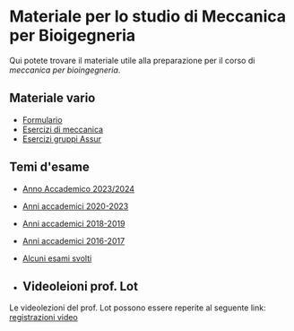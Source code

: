 # Materiale per lo studio di Meccanica per Bioigegneria

Qui potete trovare il materiale utile alla preparazione per il corso di _meccanica per bioingegneria_.

## Materiale vario
- [Formulario](/Dati/Studio/III_Anno/MPB/Materiale_vario/Formulario.pdf)
- [Esercizi di meccanica](/Dati/Studio/III_Anno/MPB/Materiale_vario/Esercizi%20Meccanica%20IBM.pdf)
- [Esercizi gruppi Assur](/Dati/Studio/III_Anno/MPB/Materiale_vario/eserciziGruppiAssur.pdf)

## Temi d'esame
- [Anno Accademico 2023/2024](/Dati/Studio/III_Anno/MPB/Temi_d'esame/Esami%202024.pdf)
- [Anni accademici 2020-2023](/Dati/Studio/III_Anno/MPB/Temi_d'esame/Esami%202020-2023.pdf)
- [Anni accademici 2018-2019](/Dati/Studio/III_Anno/MPB/Temi_d'esame/Esami%202018-2019.pdf)
- [Anni accademici 2016-2017](/Dati/Studio/III_Anno/MPB/Temi_d'esame/Esami%202016-2017.pdf)
- [Alcuni esami svolti](/Dati/Studio/III_Anno/MPB/Temi_d'esame/Alcuni%20temi%20svolti)

- ## Videoleioni prof. Lot
Le videolezioni del prof. Lot possono essere reperite al seguente link: [registrazioni video](https://youtube.com/playlist?list=PL5JNcyGPaynl7_ByXNoqJGqE5i-lfy66S&si=asuaYgBq_7ZCFqAu)

